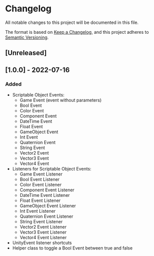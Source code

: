 # Changelog
All notable changes to this project will be documented in this file.

The format is based on [Keep a Changelog](https://keepachangelog.com/en/1.0.0/), and this project adheres to [Semantic Versioning](https://semver.org/spec/v2.0.0.html).

## [Unreleased]
## [1.0.0] - 2022-07-16
### Added
- Scriptable Object Events:
   - Game Event (event without parameters)
   - Bool Event
   - Color Event
   - Component Event
   - DateTime Event
   - Float Event
   - GameObject Event
   - Int Event
   - Quaternion Event
   - String Event
   - Vector2 Event
   - Vector3 Event
   - Vector4 Event
- Listeners for Scriptable Object Events:
   - Game Event Listener
   - Bool Event Listener
   - Color Event Listener
   - Component Event Listener
   - DateTime Event Listener
   - Float Event Listener
   - GameObject Event Listener
   - Int Event Listener
   - Quaternion Event Listener
   - String Event Listener
   - Vector2 Event Listener
   - Vector3 Event Listener
   - Vector4 Event Listener
- UnityEvent<T> listener shortcuts 
- Helper class to toggle a Bool Event between true and false